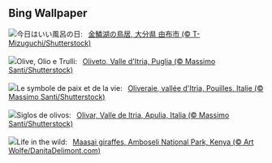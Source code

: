 ## Bing Wallpaper
![](https://www.bing.com/th?id=OHR.HotBathDay2024_JA-JP6338825094_UHD.jpg&w=1000)今日はいい風呂の日:&nbsp;&ensp;[金鱗湖の鳥居, 大分県 由布市 (© T-Mizuguchi/Shutterstock)](https://www.bing.com/th?id=OHR.HotBathDay2024_JA-JP6338825094_UHD.jpg)
<br><br/>
![](https://www.bing.com/th?id=OHR.TrulliGrove_IT-IT8430253171_UHD.jpg&w=1000)Olive, Olio e Trulli:&nbsp;&ensp;[Oliveto, Valle d'Itria, Puglia (© Massimo Santi/Shutterstock)](https://www.bing.com/th?id=OHR.TrulliGrove_IT-IT8430253171_UHD.jpg)
<br><br/>
![](https://www.bing.com/th?id=OHR.TrulliGrove_FR-FR3683617209_UHD.jpg&w=1000)Le symbole de paix et de la vie:&nbsp;&ensp;[Oliveraie, vallée d'Itria, Pouilles, Italie (© Massimo Santi/Shutterstock)](https://www.bing.com/th?id=OHR.TrulliGrove_FR-FR3683617209_UHD.jpg)
<br><br/>
![](https://www.bing.com/th?id=OHR.TrulliGrove_ES-ES3236734802_UHD.jpg&w=1000)Siglos de olivos:&nbsp;&ensp;[Olivar, Valle de Itria, Apulia, Italia (© Massimo Santi/Shutterstock)](https://www.bing.com/th?id=OHR.TrulliGrove_ES-ES3236734802_UHD.jpg)
<br><br/>
![](https://www.bing.com/th?id=OHR.AmboseliGiraffes_EN-GB4842022174_UHD.jpg&w=1000)Life in the wild:&nbsp;&ensp;[Maasai giraffes, Amboseli National Park, Kenya (© Art Wolfe/DanitaDelimont.com)](https://www.bing.com/th?id=OHR.AmboseliGiraffes_EN-GB4842022174_UHD.jpg)
<br><br/>
